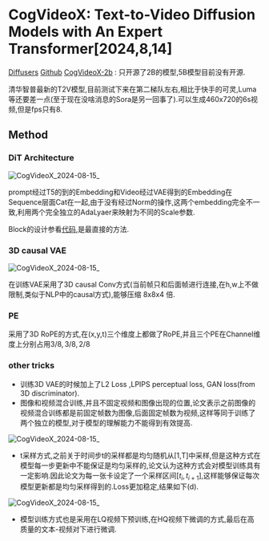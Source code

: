 # CogVideoX: Text-to-Video Diffusion Models with An Expert Transformer[2024,8,14]

[Diffusers](https://github.com/huggingface/diffusers/blob/0c1e63bd11a5746db8933111a962854fa9b36582/src/diffusers/pipelines/cogvideo/pipeline_cogvideox.py)
[Github](https://github.com/THUDM/CogVideo)
[CogVideoX-2b](https://huggingface.co/THUDM/CogVideoX-2b) : 只开源了2B的模型,5B模型目前没有开源.

清华智普最新的T2V模型,目前测试下来在第二梯队左右,相比于快手的可灵,Luma等还要差一点(至于现在没啥消息的Sora是另一回事了).可以生成460x720的6s视频,但是fps只有8.

## Method

### DiT Architecture

![CogVideoX_2024-08-15_](https://s2.loli.net/2024/08/15/lC6HVvcRysBEmQM.png)

prompt经过T5的到的Embedding和Video经过VAE得到的Embedding在Sequence层面Cat在一起,由于没有经过Norm的操作,这两个embedding完全不一致,利用两个完全独立的AdaLyaer来映射为不同的Scale参数.

Block的设计参看[代码](https://github.com/huggingface/diffusers/blob/0c1e63bd11a5746db8933111a962854fa9b36582/src/diffusers/models/transformers/cogvideox_transformer_3d.py),是最直接的方法.

### 3D causal VAE

![CogVideoX_2024-08-15_](https://s2.loli.net/2024/08/15/bohPeTjKBylzca3.png)

在训练VAE采用了3D causal Conv方式(当前帧只和后面帧进行连接,在h,w上不做限制,类似于NLP中的causal方式),能够压缩 8x8x4 倍.

### PE

采用了3D RoPE的方式,在(x,y,t)三个维度上都做了RoPE,并且三个PE在Channel维度上分别占用$3/8,3/8,2/8$

### other tricks

- 训练3D VAE的时候加上了L2 Loss ,LPIPS perceptual loss, GAN loss(from 3D discriminator).
- 图像和视频混合训练,并且不固定视频和图像出现的位置,论文表示之前图像的视频混合训练都是前固定帧数为图像,后面固定帧数为视频,这样等同于训练了两个独立的模型,对于模型的理解能力不能得到有效提高.

![CogVideoX_2024-08-15_](https://s2.loli.net/2024/08/15/jEetqPRwGVv8Hzb.png)

- t采样方式,之前关于时间步t的采样都是均匀随机从[1,T]中采样,但是这种方式在模型每一步更新中不能保证是均匀采样的,论文认为这种方式会对模型训练具有一定影响.因此论文为每一张卡设定了一个采样区间$[t_i,t_{i+1}]$,这样能够保证每次模型更新都是均匀采样得到的.Loss更加稳定,结果如下(d).

![CogVideoX_2024-08-15_](https://s2.loli.net/2024/08/15/bCfL5wDF2jkOMeA.png)

- 模型训练方式也是采用在LQ视频下预训练,在HQ视频下微调的方式,最后在高质量的文本-视频对下进行微调.

